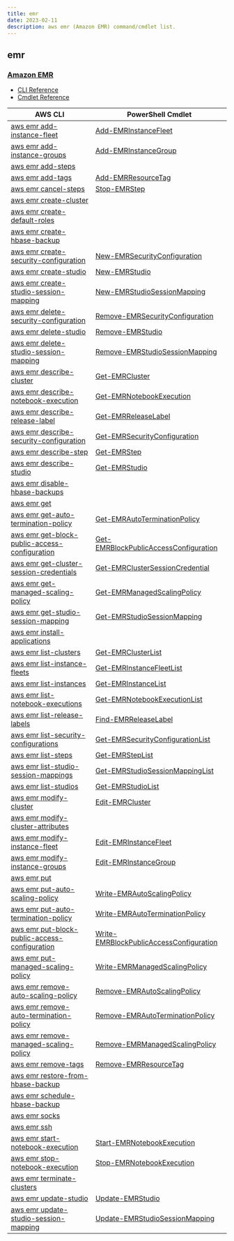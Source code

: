 ```yaml
---
title: emr
date: 2023-02-11
description: aws emr (Amazon EMR) command/cmdlet list.
---
```


## emr

### [Amazon EMR](https://aws.amazon.com/emr/)

* [CLI Reference](https://docs.aws.amazon.com/cli/latest/reference/emr/index.html)
* [Cmdlet Reference](https://docs.aws.amazon.com/powershell/latest/reference/items/Amazon_Elastic_MapReduce_cmdlets.html)

|AWS CLI|PowerShell Cmdlet|
|----|----|
|[aws emr add-instance-fleet](https://docs.aws.amazon.com/cli/latest/reference/emr/add-instance-fleet.html)|[Add-EMRInstanceFleet](https://docs.aws.amazon.com/powershell/latest/reference/items/Add-EMRInstanceFleet.html)|
|[aws emr add-instance-groups](https://docs.aws.amazon.com/cli/latest/reference/emr/add-instance-groups.html)|[Add-EMRInstanceGroup](https://docs.aws.amazon.com/powershell/latest/reference/items/Add-EMRInstanceGroup.html)|
|[aws emr add-steps](https://docs.aws.amazon.com/cli/latest/reference/emr/add-steps.html)||
|[aws emr add-tags](https://docs.aws.amazon.com/cli/latest/reference/emr/add-tags.html)|[Add-EMRResourceTag](https://docs.aws.amazon.com/powershell/latest/reference/items/Add-EMRResourceTag.html)|
|[aws emr cancel-steps](https://docs.aws.amazon.com/cli/latest/reference/emr/cancel-steps.html)|[Stop-EMRStep](https://docs.aws.amazon.com/powershell/latest/reference/items/Stop-EMRStep.html)|
|[aws emr create-cluster](https://docs.aws.amazon.com/cli/latest/reference/emr/create-cluster.html)||
|[aws emr create-default-roles](https://docs.aws.amazon.com/cli/latest/reference/emr/create-default-roles.html)||
|[aws emr create-hbase-backup](https://docs.aws.amazon.com/cli/latest/reference/emr/create-hbase-backup.html)||
|[aws emr create-security-configuration](https://docs.aws.amazon.com/cli/latest/reference/emr/create-security-configuration.html)|[New-EMRSecurityConfiguration](https://docs.aws.amazon.com/powershell/latest/reference/items/New-EMRSecurityConfiguration.html)|
|[aws emr create-studio](https://docs.aws.amazon.com/cli/latest/reference/emr/create-studio.html)|[New-EMRStudio](https://docs.aws.amazon.com/powershell/latest/reference/items/New-EMRStudio.html)|
|[aws emr create-studio-session-mapping](https://docs.aws.amazon.com/cli/latest/reference/emr/create-studio-session-mapping.html)|[New-EMRStudioSessionMapping](https://docs.aws.amazon.com/powershell/latest/reference/items/New-EMRStudioSessionMapping.html)|
|[aws emr delete-security-configuration](https://docs.aws.amazon.com/cli/latest/reference/emr/delete-security-configuration.html)|[Remove-EMRSecurityConfiguration](https://docs.aws.amazon.com/powershell/latest/reference/items/Remove-EMRSecurityConfiguration.html)|
|[aws emr delete-studio](https://docs.aws.amazon.com/cli/latest/reference/emr/delete-studio.html)|[Remove-EMRStudio](https://docs.aws.amazon.com/powershell/latest/reference/items/Remove-EMRStudio.html)|
|[aws emr delete-studio-session-mapping](https://docs.aws.amazon.com/cli/latest/reference/emr/delete-studio-session-mapping.html)|[Remove-EMRStudioSessionMapping](https://docs.aws.amazon.com/powershell/latest/reference/items/Remove-EMRStudioSessionMapping.html)|
|[aws emr describe-cluster](https://docs.aws.amazon.com/cli/latest/reference/emr/describe-cluster.html)|[Get-EMRCluster](https://docs.aws.amazon.com/powershell/latest/reference/items/Get-EMRCluster.html)|
|[aws emr describe-notebook-execution](https://docs.aws.amazon.com/cli/latest/reference/emr/describe-notebook-execution.html)|[Get-EMRNotebookExecution](https://docs.aws.amazon.com/powershell/latest/reference/items/Get-EMRNotebookExecution.html)|
|[aws emr describe-release-label](https://docs.aws.amazon.com/cli/latest/reference/emr/describe-release-label.html)|[Get-EMRReleaseLabel](https://docs.aws.amazon.com/powershell/latest/reference/items/Get-EMRReleaseLabel.html)|
|[aws emr describe-security-configuration](https://docs.aws.amazon.com/cli/latest/reference/emr/describe-security-configuration.html)|[Get-EMRSecurityConfiguration](https://docs.aws.amazon.com/powershell/latest/reference/items/Get-EMRSecurityConfiguration.html)|
|[aws emr describe-step](https://docs.aws.amazon.com/cli/latest/reference/emr/describe-step.html)|[Get-EMRStep](https://docs.aws.amazon.com/powershell/latest/reference/items/Get-EMRStep.html)|
|[aws emr describe-studio](https://docs.aws.amazon.com/cli/latest/reference/emr/describe-studio.html)|[Get-EMRStudio](https://docs.aws.amazon.com/powershell/latest/reference/items/Get-EMRStudio.html)|
|[aws emr disable-hbase-backups](https://docs.aws.amazon.com/cli/latest/reference/emr/disable-hbase-backups.html)||
|[aws emr get](https://docs.aws.amazon.com/cli/latest/reference/emr/get.html)||
|[aws emr get-auto-termination-policy](https://docs.aws.amazon.com/cli/latest/reference/emr/get-auto-termination-policy.html)|[Get-EMRAutoTerminationPolicy](https://docs.aws.amazon.com/powershell/latest/reference/items/Get-EMRAutoTerminationPolicy.html)|
|[aws emr get-block-public-access-configuration](https://docs.aws.amazon.com/cli/latest/reference/emr/get-block-public-access-configuration.html)|[Get-EMRBlockPublicAccessConfiguration](https://docs.aws.amazon.com/powershell/latest/reference/items/Get-EMRBlockPublicAccessConfiguration.html)|
|[aws emr get-cluster-session-credentials](https://docs.aws.amazon.com/cli/latest/reference/emr/get-cluster-session-credentials.html)|[Get-EMRClusterSessionCredential](https://docs.aws.amazon.com/powershell/latest/reference/items/Get-EMRClusterSessionCredential.html)|
|[aws emr get-managed-scaling-policy](https://docs.aws.amazon.com/cli/latest/reference/emr/get-managed-scaling-policy.html)|[Get-EMRManagedScalingPolicy](https://docs.aws.amazon.com/powershell/latest/reference/items/Get-EMRManagedScalingPolicy.html)|
|[aws emr get-studio-session-mapping](https://docs.aws.amazon.com/cli/latest/reference/emr/get-studio-session-mapping.html)|[Get-EMRStudioSessionMapping](https://docs.aws.amazon.com/powershell/latest/reference/items/Get-EMRStudioSessionMapping.html)|
|[aws emr install-applications](https://docs.aws.amazon.com/cli/latest/reference/emr/install-applications.html)||
|[aws emr list-clusters](https://docs.aws.amazon.com/cli/latest/reference/emr/list-clusters.html)|[Get-EMRClusterList](https://docs.aws.amazon.com/powershell/latest/reference/items/Get-EMRClusterList.html)|
|[aws emr list-instance-fleets](https://docs.aws.amazon.com/cli/latest/reference/emr/list-instance-fleets.html)|[Get-EMRInstanceFleetList](https://docs.aws.amazon.com/powershell/latest/reference/items/Get-EMRInstanceFleetList.html)|
|[aws emr list-instances](https://docs.aws.amazon.com/cli/latest/reference/emr/list-instances.html)|[Get-EMRInstanceList](https://docs.aws.amazon.com/powershell/latest/reference/items/Get-EMRInstanceList.html)|
|[aws emr list-notebook-executions](https://docs.aws.amazon.com/cli/latest/reference/emr/list-notebook-executions.html)|[Get-EMRNotebookExecutionList](https://docs.aws.amazon.com/powershell/latest/reference/items/Get-EMRNotebookExecutionList.html)|
|[aws emr list-release-labels](https://docs.aws.amazon.com/cli/latest/reference/emr/list-release-labels.html)|[Find-EMRReleaseLabel](https://docs.aws.amazon.com/powershell/latest/reference/items/Find-EMRReleaseLabel.html)|
|[aws emr list-security-configurations](https://docs.aws.amazon.com/cli/latest/reference/emr/list-security-configurations.html)|[Get-EMRSecurityConfigurationList](https://docs.aws.amazon.com/powershell/latest/reference/items/Get-EMRSecurityConfigurationList.html)|
|[aws emr list-steps](https://docs.aws.amazon.com/cli/latest/reference/emr/list-steps.html)|[Get-EMRStepList](https://docs.aws.amazon.com/powershell/latest/reference/items/Get-EMRStepList.html)|
|[aws emr list-studio-session-mappings](https://docs.aws.amazon.com/cli/latest/reference/emr/list-studio-session-mappings.html)|[Get-EMRStudioSessionMappingList](https://docs.aws.amazon.com/powershell/latest/reference/items/Get-EMRStudioSessionMappingList.html)|
|[aws emr list-studios](https://docs.aws.amazon.com/cli/latest/reference/emr/list-studios.html)|[Get-EMRStudioList](https://docs.aws.amazon.com/powershell/latest/reference/items/Get-EMRStudioList.html)|
|[aws emr modify-cluster](https://docs.aws.amazon.com/cli/latest/reference/emr/modify-cluster.html)|[Edit-EMRCluster](https://docs.aws.amazon.com/powershell/latest/reference/items/Edit-EMRCluster.html)|
|[aws emr modify-cluster-attributes](https://docs.aws.amazon.com/cli/latest/reference/emr/modify-cluster-attributes.html)||
|[aws emr modify-instance-fleet](https://docs.aws.amazon.com/cli/latest/reference/emr/modify-instance-fleet.html)|[Edit-EMRInstanceFleet](https://docs.aws.amazon.com/powershell/latest/reference/items/Edit-EMRInstanceFleet.html)|
|[aws emr modify-instance-groups](https://docs.aws.amazon.com/cli/latest/reference/emr/modify-instance-groups.html)|[Edit-EMRInstanceGroup](https://docs.aws.amazon.com/powershell/latest/reference/items/Edit-EMRInstanceGroup.html)|
|[aws emr put](https://docs.aws.amazon.com/cli/latest/reference/emr/put.html)||
|[aws emr put-auto-scaling-policy](https://docs.aws.amazon.com/cli/latest/reference/emr/put-auto-scaling-policy.html)|[Write-EMRAutoScalingPolicy](https://docs.aws.amazon.com/powershell/latest/reference/items/Write-EMRAutoScalingPolicy.html)|
|[aws emr put-auto-termination-policy](https://docs.aws.amazon.com/cli/latest/reference/emr/put-auto-termination-policy.html)|[Write-EMRAutoTerminationPolicy](https://docs.aws.amazon.com/powershell/latest/reference/items/Write-EMRAutoTerminationPolicy.html)|
|[aws emr put-block-public-access-configuration](https://docs.aws.amazon.com/cli/latest/reference/emr/put-block-public-access-configuration.html)|[Write-EMRBlockPublicAccessConfiguration](https://docs.aws.amazon.com/powershell/latest/reference/items/Write-EMRBlockPublicAccessConfiguration.html)|
|[aws emr put-managed-scaling-policy](https://docs.aws.amazon.com/cli/latest/reference/emr/put-managed-scaling-policy.html)|[Write-EMRManagedScalingPolicy](https://docs.aws.amazon.com/powershell/latest/reference/items/Write-EMRManagedScalingPolicy.html)|
|[aws emr remove-auto-scaling-policy](https://docs.aws.amazon.com/cli/latest/reference/emr/remove-auto-scaling-policy.html)|[Remove-EMRAutoScalingPolicy](https://docs.aws.amazon.com/powershell/latest/reference/items/Remove-EMRAutoScalingPolicy.html)|
|[aws emr remove-auto-termination-policy](https://docs.aws.amazon.com/cli/latest/reference/emr/remove-auto-termination-policy.html)|[Remove-EMRAutoTerminationPolicy](https://docs.aws.amazon.com/powershell/latest/reference/items/Remove-EMRAutoTerminationPolicy.html)|
|[aws emr remove-managed-scaling-policy](https://docs.aws.amazon.com/cli/latest/reference/emr/remove-managed-scaling-policy.html)|[Remove-EMRManagedScalingPolicy](https://docs.aws.amazon.com/powershell/latest/reference/items/Remove-EMRManagedScalingPolicy.html)|
|[aws emr remove-tags](https://docs.aws.amazon.com/cli/latest/reference/emr/remove-tags.html)|[Remove-EMRResourceTag](https://docs.aws.amazon.com/powershell/latest/reference/items/Remove-EMRResourceTag.html)|
|[aws emr restore-from-hbase-backup](https://docs.aws.amazon.com/cli/latest/reference/emr/restore-from-hbase-backup.html)||
|[aws emr schedule-hbase-backup](https://docs.aws.amazon.com/cli/latest/reference/emr/schedule-hbase-backup.html)||
|[aws emr socks](https://docs.aws.amazon.com/cli/latest/reference/emr/socks.html)||
|[aws emr ssh](https://docs.aws.amazon.com/cli/latest/reference/emr/ssh.html)||
|[aws emr start-notebook-execution](https://docs.aws.amazon.com/cli/latest/reference/emr/start-notebook-execution.html)|[Start-EMRNotebookExecution](https://docs.aws.amazon.com/powershell/latest/reference/items/Start-EMRNotebookExecution.html)|
|[aws emr stop-notebook-execution](https://docs.aws.amazon.com/cli/latest/reference/emr/stop-notebook-execution.html)|[Stop-EMRNotebookExecution](https://docs.aws.amazon.com/powershell/latest/reference/items/Stop-EMRNotebookExecution.html)|
|[aws emr terminate-clusters](https://docs.aws.amazon.com/cli/latest/reference/emr/terminate-clusters.html)||
|[aws emr update-studio](https://docs.aws.amazon.com/cli/latest/reference/emr/update-studio.html)|[Update-EMRStudio](https://docs.aws.amazon.com/powershell/latest/reference/items/Update-EMRStudio.html)|
|[aws emr update-studio-session-mapping](https://docs.aws.amazon.com/cli/latest/reference/emr/update-studio-session-mapping.html)|[Update-EMRStudioSessionMapping](https://docs.aws.amazon.com/powershell/latest/reference/items/Update-EMRStudioSessionMapping.html)|

